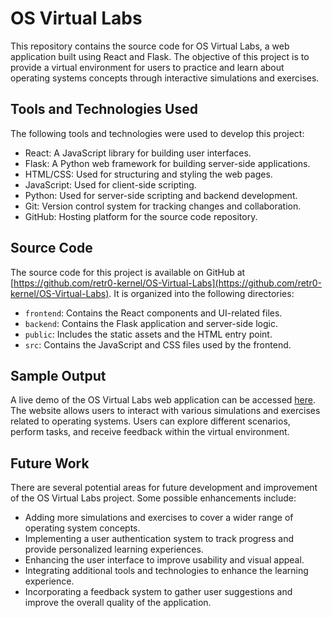 # OS Virtual Labs

This repository contains the source code for OS Virtual Labs, a web application built using React and Flask. The objective of this project is to provide a virtual environment for users to practice and learn about operating systems concepts through interactive simulations and exercises. 

## Tools and Technologies Used

The following tools and technologies were used to develop this project:

- React: A JavaScript library for building user interfaces.
- Flask: A Python web framework for building server-side applications.
- HTML/CSS: Used for structuring and styling the web pages.
- JavaScript: Used for client-side scripting.
- Python: Used for server-side scripting and backend development.
- Git: Version control system for tracking changes and collaboration.
- GitHub: Hosting platform for the source code repository.

## Source Code

The source code for this project is available on GitHub at [https://github.com/retr0-kernel/OS-Virtual-Labs](https://github.com/retr0-kernel/OS-Virtual-Labs). It is organized into the following directories:

- `frontend`: Contains the React components and UI-related files.
- `backend`: Contains the Flask application and server-side logic.
- `public`: Includes the static assets and the HTML entry point.
- `src`: Contains the JavaScript and CSS files used by the frontend.

## Sample Output

A live demo of the OS Virtual Labs web application can be accessed [here](https://os-virtual-labs-squ4-8dkgxxh9y-retr0-kernel.vercel.app/). The website allows users to interact with various simulations and exercises related to operating systems. Users can explore different scenarios, perform tasks, and receive feedback within the virtual environment.

## Future Work

There are several potential areas for future development and improvement of the OS Virtual Labs project. Some possible enhancements include:

- Adding more simulations and exercises to cover a wider range of operating system concepts.
- Implementing a user authentication system to track progress and provide personalized learning experiences.
- Enhancing the user interface to improve usability and visual appeal.
- Integrating additional tools and technologies to enhance the learning experience.
- Incorporating a feedback system to gather user suggestions and improve the overall quality of the application.

